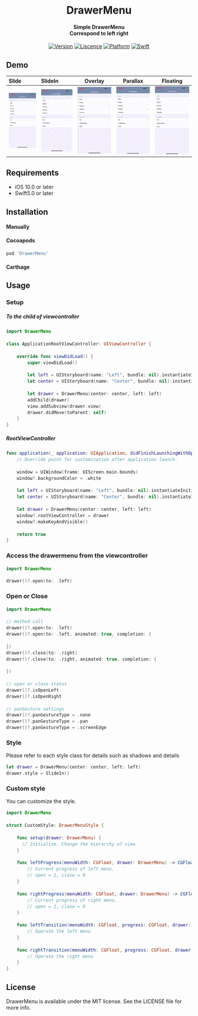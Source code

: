 <H1 align="center">
DrawerMenu
</H1>
<H4 align="center">
Simple DrawerMenu<br>
Correspond to left right
</H4>

<p align="center">
<a href="https://cocoapods.org/pods/DrawerMenu"><img alt="Version" src="https://img.shields.io/cocoapods/v/DrawerMenu.svg?style=flat"></a>
<a href=""><img alt="Liscence" src="https://img.shields.io/cocoapods/l/Drawer.svg?style=flat"></a>
<a href="https://developer.apple.com/"><img alt="Platform" src="https://img.shields.io/badge/platform-iOS-green.svg"/></a>
<a href="https://developer.apple.com/swift"><img alt="Swift" src="https://img.shields.io/badge/language-Swift-orange.svg"/></a>
</p>

## Demo
| Slide                      | SlideIn                      | Overlay                      | Parallax                      | Floating                      |
|:-------------------------- |:---------------------------- | ---------------------------- | ----------------------------- | ----------------------------- |
| ![](Screenshots/slide.gif) | ![](Screenshots/slideIn.gif) | ![](Screenshots/overlay.gif) | ![](Screenshots/parallax.gif) | ![](Screenshots/floating.gif) |


## Requirements
- iOS 10.0 or later
- Swift5.0 or later


## Installation

#### Manually

#### Cocoapods

```ruby
pod 'DrawerMenu'
```

#### Carthage

## Usage

### Setup
##### To the child of viewcontroller

```swift
import DrawerMenu

class ApplicationRootViewController: UIViewController {

    override func viewDidLoad() {
        super.viewDidLoad()

        let left = UIStoryboard(name: "Left", bundle: nil).instantiateInitialViewController()!
        let center = UIStoryboard(name: "Center", bundle: nil).instantiateInitialViewController()!

        let drawer = DrawerMenu(center: center, left: left)
        addChild(drawer)
        view.addSubview(drawer.view)
        drawer.didMove(toParent: self)
    }
}
```

##### RootViewController
```swift
func application(_ application: UIApplication, didFinishLaunchingWithOptions launchOptions: [UIApplication.LaunchOptionsKey: Any]?) -> Bool {
    // Override point for customization after application launch.

    window = UIWindow(frame: UIScreen.main.bounds)
    window?.backgroundColor = .white

    let left = UIStoryboard(name: "Left", bundle: nil).instantiateInitialViewController()!
    let center = UIStoryboard(name: "Center", bundle: nil).instantiateInitialViewController()!

    let drawer = DrawerMenu(center: center, left: left)
    window?.rootViewController = drawer
    window?.makeKeyAndVisible()

    return true
}
```

### Access the drawermenu from the viewcontroller
```swift
import DrawerMenu

drawer()?.open(to: .left)
```

### Open or Close
```swift
import DrawerMenu

// method call
drawer()?.open(to: .left)
drawer()?.open(to: .left, animated: true, completion: {

})
drawer()?.close(to: .right)
drawer()?.close(to: .right, animated: true, completion: {

})

// open or close status
drawer()?.isOpenLeft
drawer()?.isOpenRight

// panGesture settings
drawer()?.panGestureType = .none
drawer()?.panGestureType = .pan
drawer()?.panGestureType = .screenEdge
```

### Style
Please refer to each style class for details such as shadows and details
```swift
let drawer = DrawerMenu(center: center, left: left)
drawer.style = SlideIn()
```

### Custom style
You can customize the style.
```swift
import DrawerMenu

struct CustomStyle: DrawerMenuStyle {

    func setup(drawer: DrawerMenu) {
      // Initialize. Change the hierarchy of view
    }

    func leftProgress(menuWidth: CGFloat, drawer: DrawerMenu) -> CGFloat {
        // Current progress of left menu.
        // open = 1, close = 0
    }

    func rightProgress(menuWidth: CGFloat, drawer: DrawerMenu) -> CGFloat {
        // Current progress of right menu.
        // open = 1, close = 0
    }

    func leftTransition(menuWidth: CGFloat, progress: CGFloat, drawer: DrawerMenu) {
        // Operate the left menu
    }

    func rightTransition(menuWidth: CGFloat, progress: CGFloat, drawer: DrawerMenu) {
        // Operate the right menu
    }
}
```

## License

DrawerMenu is available under the MIT license. See the LICENSE file for more info.
